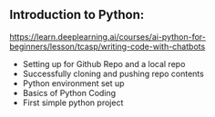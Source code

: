 ## Introduction to Python: 
https://learn.deeplearning.ai/courses/ai-python-for-beginners/lesson/tcasp/writing-code-with-chatbots
- Setting up for Github Repo and a local repo
- Successfully cloning and pushing repo contents
- Python environment set up
- Basics of Python Coding
- First simple python project
